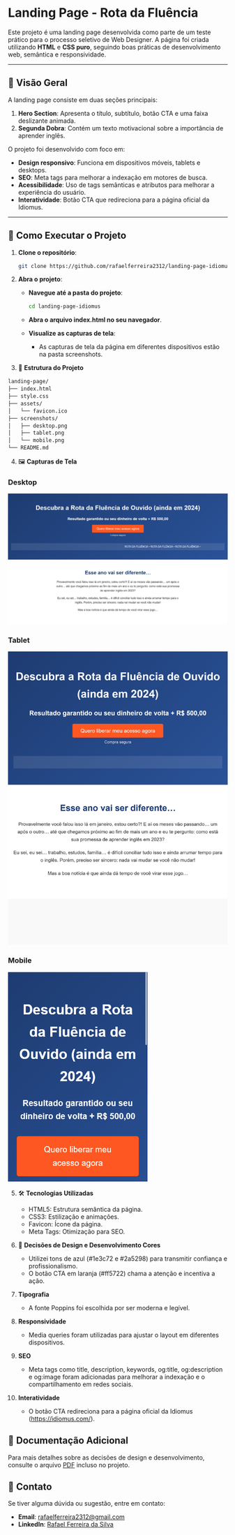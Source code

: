 # Landing Page - Rota da Fluência

Este projeto é uma landing page desenvolvida como parte de um teste prático para o processo seletivo de Web Designer. A página foi criada utilizando **HTML** e **CSS puro**, seguindo boas práticas de desenvolvimento web, semântica e responsividade.

---

## 📌 Visão Geral

A landing page consiste em duas seções principais:
1. **Hero Section**: Apresenta o título, subtítulo, botão CTA e uma faixa deslizante animada.
2. **Segunda Dobra**: Contém um texto motivacional sobre a importância de aprender inglês.

O projeto foi desenvolvido com foco em:
- **Design responsivo**: Funciona em dispositivos móveis, tablets e desktops.
- **SEO**: Meta tags para melhorar a indexação em motores de busca.
- **Acessibilidade**: Uso de tags semânticas e atributos para melhorar a experiência do usuário.
- **Interatividade**: Botão CTA que redireciona para a página oficial da Idiomus.

---

## 🚀 Como Executar o Projeto

1. **Clone o repositório**:
   ```bash
   git clone https://github.com/rafaelferreira2312/landing-page-idiomus.git
   ```
2. **Abra o projeto**:

   - **Navegue até a pasta do projeto**:
        ```bash
        cd landing-page-idiomus
        ```

    - **Abra o arquivo index.html no seu navegador**.

    - **Visualize as capturas de tela**:

        - As capturas de tela da página em diferentes dispositivos estão na pasta screenshots.

3. 📂 **Estrutura do Projeto**
```bash
landing-page/
├── index.html
├── style.css
├── assets/
│   └── favicon.ico
├── screenshots/
│   ├── desktop.png
│   ├── tablet.png
│   └── mobile.png
└── README.md
```
4. 🖼️ **Capturas de Tela**
### Desktop
![Desktop](screenshots/desktop.png)

### Tablet
![Tablet](screenshots/tablet.png)

### Mobile
![Mobile](screenshots/mobile.png)

5. 🛠️ **Tecnologias Utilizadas**

    - HTML5: Estrutura semântica da página.
    - CSS3: Estilização e animações.
    - Favicon: Ícone da página.
    - Meta Tags: Otimização para SEO.

6. 📝 **Decisões de Design e Desenvolvimento Cores**

    - Utilizei tons de azul (#1e3c72 e #2a5298) para transmitir confiança e profissionalismo.
    - O botão CTA em laranja (#ff5722) chama a atenção e incentiva a ação.

7. **Tipografia**

    - A fonte Poppins foi escolhida por ser moderna e legível.

8. **Responsividade**

    - Media queries foram utilizadas para ajustar o layout em diferentes dispositivos.

9. **SEO**

    - Meta tags como title, description, keywords, og:title, og:description e og:image foram adicionadas para melhorar a indexação e o compartilhamento em redes sociais.

10. **Interatividade**

    - O botão CTA redireciona para a página oficial da Idiomus (https://idiomus.com/).

## 📄 Documentação Adicional

Para mais detalhes sobre as decisões de design e desenvolvimento, consulte o arquivo [PDF](documentacao.pdf) incluso no projeto.

## 📧 Contato

Se tiver alguma dúvida ou sugestão, entre em contato:
- **Email**: rafaelferreira2312@gmail.com   
- **LinkedIn**: [Rafael Ferreira da Silva](https://www.linkedin.com/in/rafael2312/)
